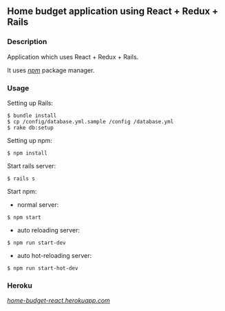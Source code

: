 ## Home budget application using React + Redux + Rails

### Description
Application which uses React + Redux + Rails.

It uses [*npm*](https://www.npmjs.com/) package manager.

### Usage
Setting up Rails:
```
$ bundle install
$ cp /config/database.yml.sample /config /database.yml
$ rake db:setup
```
Setting up npm:
```
$ npm install
```

Start rails server:
```
$ rails s
```
Start npm:
* normal server:
```
$ npm start
```
* auto reloading server:
```
$ npm run start-dev
```
* auto hot-reloading server:
```
$ npm run start-hot-dev
```

### Heroku
[*home-budget-react.herokuapp.com*](https://home-budget-react.herokuapp.com)

